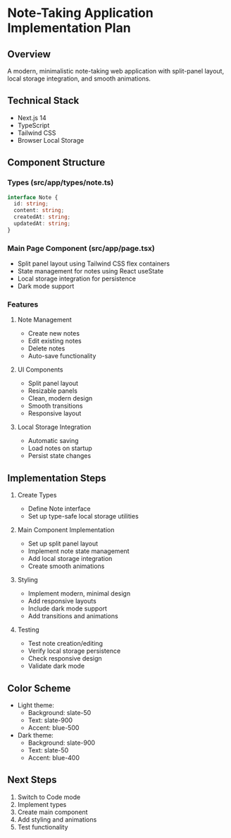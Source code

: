 # Note-Taking Application Implementation Plan

## Overview
A modern, minimalistic note-taking web application with split-panel layout, local storage integration, and smooth animations.

## Technical Stack
- Next.js 14
- TypeScript
- Tailwind CSS
- Browser Local Storage

## Component Structure

### Types (src/app/types/note.ts)
```typescript
interface Note {
  id: string;
  content: string;
  createdAt: string;
  updatedAt: string;
}
```

### Main Page Component (src/app/page.tsx)
- Split panel layout using Tailwind CSS flex containers
- State management for notes using React useState
- Local storage integration for persistence
- Dark mode support

### Features
1. Note Management
   - Create new notes
   - Edit existing notes
   - Delete notes
   - Auto-save functionality

2. UI Components
   - Split panel layout
   - Resizable panels
   - Clean, modern design
   - Smooth transitions
   - Responsive layout

3. Local Storage Integration
   - Automatic saving
   - Load notes on startup
   - Persist state changes

## Implementation Steps

1. Create Types
   - Define Note interface
   - Set up type-safe local storage utilities

2. Main Component Implementation
   - Set up split panel layout
   - Implement note state management
   - Add local storage integration
   - Create smooth animations

3. Styling
   - Implement modern, minimal design
   - Add responsive layouts
   - Include dark mode support
   - Add transitions and animations

4. Testing
   - Test note creation/editing
   - Verify local storage persistence
   - Check responsive design
   - Validate dark mode

## Color Scheme
- Light theme:
  - Background: slate-50
  - Text: slate-900
  - Accent: blue-500
- Dark theme:
  - Background: slate-900
  - Text: slate-50
  - Accent: blue-400

## Next Steps
1. Switch to Code mode
2. Implement types
3. Create main component
4. Add styling and animations
5. Test functionality